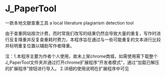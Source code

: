 # J_PaperTool
一款本地文献查重工具 a local literature plagiarism detection tool

由于查重网站按次计费，而时常我们改写的结果仍然会导致大量的重复，写作时进行反复降重并反复查重耗时费力，本程序旨在通过与一些可能重复的文本进行比较并标明重复位置以辅助写作者降重。

注：1.本程序主要为作者个人使用，故未上架chrome商城，如需使用需下载整个J_PaperTool文件夹并通过打开chrome扩展程序“开发者模式”，通过“加载已解压的扩展程序”按钮进行导入。
2.详细的使用说明在扩展程序中可见
